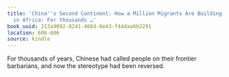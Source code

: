 ```yaml
---
title: 'China''s Second Continent: How a Million Migrants Are Building a New Empire
  in Africa: For thousands …'
book_uuid: 213a9092-8241-466d-8e43-f44daa6b2291
location: 606-606
source: kindle
---
```


For thousands of years, Chinese had called people on their frontier barbarians, and now the stereotype had been reversed.